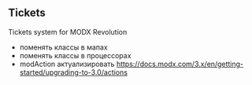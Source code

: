 ## Tickets

Tickets system for MODX Revolution

- поменять классы в мапах
- поменять классы в процессорах
- modAction актуализировать https://docs.modx.com/3.x/en/getting-started/upgrading-to-3.0/actions